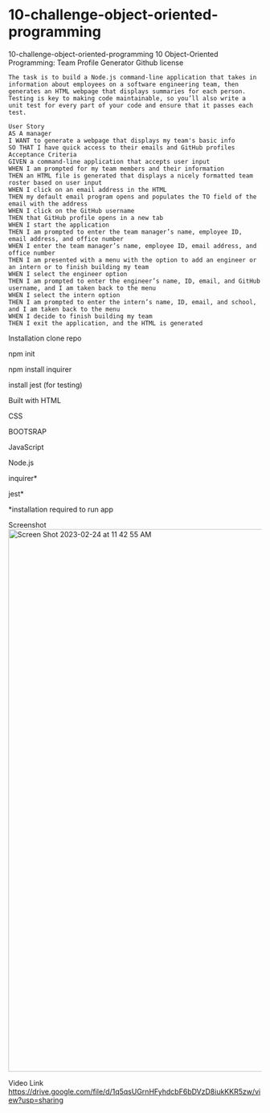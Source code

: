 # 10-challenge-object-oriented-programming
10-challenge-object-oriented-programming
10 Object-Oriented Programming: Team Profile Generator
Github license

```Description
The task is to build a Node.js command-line application that takes in information about employees on a software engineering team, then generates an HTML webpage that displays summaries for each person. Testing is key to making code maintainable, so you’ll also write a unit test for every part of your code and ensure that it passes each test.
```

```
User Story
AS A manager
I WANT to generate a webpage that displays my team's basic info
SO THAT I have quick access to their emails and GitHub profiles
Acceptance Criteria
GIVEN a command-line application that accepts user input
WHEN I am prompted for my team members and their information
THEN an HTML file is generated that displays a nicely formatted team roster based on user input
WHEN I click on an email address in the HTML
THEN my default email program opens and populates the TO field of the email with the address
WHEN I click on the GitHub username
THEN that GitHub profile opens in a new tab
WHEN I start the application
THEN I am prompted to enter the team manager’s name, employee ID, email address, and office number
WHEN I enter the team manager’s name, employee ID, email address, and office number
THEN I am presented with a menu with the option to add an engineer or an intern or to finish building my team
WHEN I select the engineer option
THEN I am prompted to enter the engineer’s name, ID, email, and GitHub username, and I am taken back to the menu
WHEN I select the intern option
THEN I am prompted to enter the intern’s name, ID, email, and school, and I am taken back to the menu
WHEN I decide to finish building my team
THEN I exit the application, and the HTML is generated
```
Installation
clone repo

npm init

npm install inquirer

install jest (for testing)

Built with
HTML

CSS

BOOTSRAP

JavaScript

Node.js

inquirer*

jest*

*installation required to run app

Screenshot
<img width="1081" alt="Screen Shot 2023-02-24 at 11 42 55 AM" src="https://user-images.githubusercontent.com/113862737/221237042-694797cc-c148-41fc-8bb7-904f207b5c7e.png">

Video Link
https://drive.google.com/file/d/1q5qsUGrnHFyhdcbF6bDVzD8iukKKR5zw/view?usp=sharing
